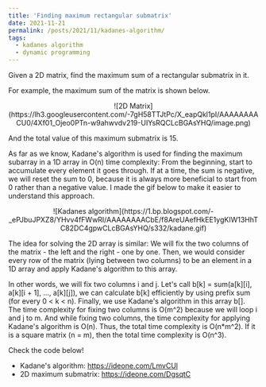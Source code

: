 ```yaml
---
title: 'Finding maximum rectangular submatrix'
date: 2021-11-21
permalink: /posts/2021/11/kadanes-algorithm/
tags:
  - kadanes algorithm
  - dynamic programming
---
```


Given a 2D matrix, find the maximum sum of a rectangular submatrix in it. 

For example, the maximum sum of the matrix is shown below.

<div align="center">
  ![2D Matrix](https://lh3.googleusercontent.com/-7gH58TTJtPc/X_eapQkl1pI/AAAAAAAACU0/4Xf01_Ojeo0PTn-w9ahwvdv219-UIYsRQCLcBGAsYHQ/image.png)
</div>


And the total value of this maximum submatrix is 15.

As far as we know, Kadane's algorithm is used for finding the maximum subarray in a 1D array in O(n) time complexity: From the beginning, start to accumulate every element it goes through. If at a time, the sum is negative, we will reset the sum to 0, because it is always more beneficial to start from 0 rather than a negative value. I made the gif below to make it easier to understand this approach.


<div align="center">
  ![Kadanes algorithm](https://1.bp.blogspot.com/-_ePJbuJPXZ8/YHvv4fFWwRI/AAAAAAAACbE/f8AreUAefHkEE1ygKIW13HhTC82DC4gpwCLcBGAsYHQ/s332/kadane.gif)
</div>

The idea for solving the 2D array is similar: We will fix the two columns of the matrix - the left and the right - one by one. Then, we would consider every row of the matrix (lying between two columns) to be an element in a 1D array and apply Kadane's algorithm to this array.

In other words, we will fix two columns i and j. Let's call b[k] = sum(a[k][i], a[k][i + 1], ..., a[k][j]), we can calculate b[k] efficiently by using prefix sum (for every 0 < k < n). Finally, we use Kadane's algorithm in this array b[]. The time complexity for fixing two columns is O(m^2) because we will loop i and j to m. And while fixing two columns, the time complexity for applying Kadane's algorithm is O(n). Thus, the total time complexity is O(n*m^2). If it is a square matrix (n = m), then the total time complexity is O(n^3).

Check the code below!
* Kadane's algorithm: https://ideone.com/LmvCUl
* 2D maximum submatrix: https://ideone.com/DgsqtC
